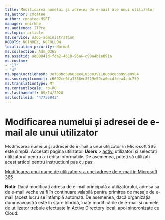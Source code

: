 ```yaml
---
title: Modificarea numelui și adresei de e-mail ale unui utilizator
ms.author: cmcatee
author: cmcatee-MSFT
manager: mnirkhe
ms.audience: ITPro
ms.topic: article
ms.service: o365-administration
ROBOTS: NOINDEX, NOFOLLOW
localization_priority: Normal
ms.collection: Adm_O365
ms.assetid: 9e00841d-fda2-4610-95a6-c99a4b1e891a
ms.custom:
- "17"
- "4"
ms.openlocfilehash: 3ef63bd59683eed105b8391188b8c8bbd99ed984
ms.sourcegitcommit: c6692ce0fa1358ec3529e59ca0ecdfdea4cdc759
ms.translationtype: MT
ms.contentlocale: ro-RO
ms.lasthandoff: 09/14/2020
ms.locfileid: "47756943"
---
```

# <a name="change-a-users-name-and-email-address"></a>Modificarea numelui și adresei de e-mail ale unui utilizator

Modificarea numelui și adresei de e-mail a unui utilizator în Microsoft 365 este simplă. Accesați pagina utilizatori **Users** \> [activi](https://go.microsoft.com/fwlink/p/?linkid=834822) utilizatori și selectați utilizatorul pentru a-i edita informațiile. De asemenea, puteți să utilizați acest articol pentru instrucțiuni pas cu pas:
  
[Modificarea unui nume de utilizator și a unei adrese de e-mail în Microsoft 365](https://docs.microsoft.com/microsoft-365/admin/add-users/change-a-user-name-and-email-address)
  
 **Notă**: Dacă modificați adresa de e-mail principală a utilizatorului, adresa sa de e-mail veche va fi în continuare valabilă pentru primirea de mesaje de e-mail (acest lucru se întâmplă automat). De asemenea, dacă organizația dumneavoastră este în stare hibridă, toate modificările de e-mail și numele de utilizator trebuie efectuate în Active Directory local, apoi sincronizate cu Cloud.